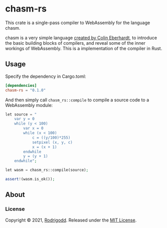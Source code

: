 # chasm-rs

This crate is a single-pass compiler to WebAssembly for the language chasm.

chasm is a very simple language [created by Colin
Eberhardt](https://github.com/ColinEberhardt/chasm), to introduce the basic
building blocks of compilers, and reveal some of the inner workings of
WebAssembly. This is a implementation of the compiler in Rust.

## Usage

Specify the dependency in Cargo.toml:
```toml
[dependencies]
chasm-rs = "0.1.0"
```

And then simply call `chasm_rs::compile` to compile a source code to a
WebAssembly module:

```php
let source = "
    var y = 0
    while (y < 100)
        var x = 0
        while (x < 100)
            c = ((y/100)*255)
            setpixel (x, y, c)
            x = (x + 1)
        endwhile
        y = (y + 1)
    endwhile";

let wasm = chasm_rs::compile(source);

assert!(wasm.is_ok());
```

## About
### License
Copyright © 2021, [Rodrigodd](https://github.com/Rodrigodd).
Released under the [MIT License](LICENSE).
